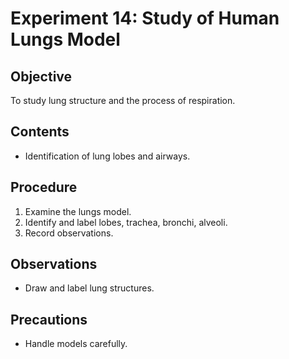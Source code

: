 # Experiment 14: Study of Human Lungs Model

## Objective
To study lung structure and the process of respiration.

## Contents
- Identification of lung lobes and airways.

## Procedure
1. Examine the lungs model.
2. Identify and label lobes, trachea, bronchi, alveoli.
3. Record observations.

## Observations
- Draw and label lung structures.

## Precautions
- Handle models carefully.